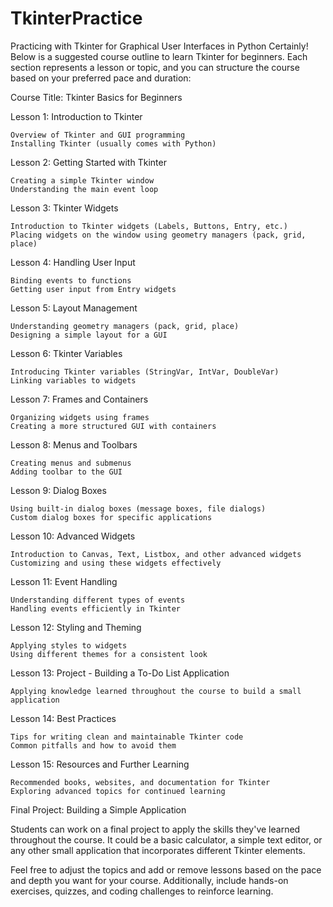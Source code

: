 # TkinterPractice
Practicing with Tkinter for Graphical User Interfaces in Python
Certainly! Below is a suggested course outline to learn Tkinter for beginners. Each section represents a lesson or topic, and you can structure the course based on your preferred pace and duration:

Course Title: Tkinter Basics for Beginners

Lesson 1: Introduction to Tkinter

    Overview of Tkinter and GUI programming
    Installing Tkinter (usually comes with Python)

Lesson 2: Getting Started with Tkinter

    Creating a simple Tkinter window
    Understanding the main event loop

Lesson 3: Tkinter Widgets

    Introduction to Tkinter widgets (Labels, Buttons, Entry, etc.)
    Placing widgets on the window using geometry managers (pack, grid, place)

Lesson 4: Handling User Input

    Binding events to functions
    Getting user input from Entry widgets

Lesson 5: Layout Management

    Understanding geometry managers (pack, grid, place)
    Designing a simple layout for a GUI

Lesson 6: Tkinter Variables

    Introducing Tkinter variables (StringVar, IntVar, DoubleVar)
    Linking variables to widgets

Lesson 7: Frames and Containers

    Organizing widgets using frames
    Creating a more structured GUI with containers

Lesson 8: Menus and Toolbars

    Creating menus and submenus
    Adding toolbar to the GUI

Lesson 9: Dialog Boxes

    Using built-in dialog boxes (message boxes, file dialogs)
    Custom dialog boxes for specific applications

Lesson 10: Advanced Widgets

    Introduction to Canvas, Text, Listbox, and other advanced widgets
    Customizing and using these widgets effectively

Lesson 11: Event Handling

    Understanding different types of events
    Handling events efficiently in Tkinter

Lesson 12: Styling and Theming

    Applying styles to widgets
    Using different themes for a consistent look

Lesson 13: Project - Building a To-Do List Application

    Applying knowledge learned throughout the course to build a small application

Lesson 14: Best Practices

    Tips for writing clean and maintainable Tkinter code
    Common pitfalls and how to avoid them

Lesson 15: Resources and Further Learning

    Recommended books, websites, and documentation for Tkinter
    Exploring advanced topics for continued learning

Final Project: Building a Simple Application

Students can work on a final project to apply the skills they've learned throughout the course. It could be a basic calculator, a simple text editor, or any other small application that incorporates different Tkinter elements.

Feel free to adjust the topics and add or remove lessons based on the pace and depth you want for your course. Additionally, include hands-on exercises, quizzes, and coding challenges to reinforce learning.